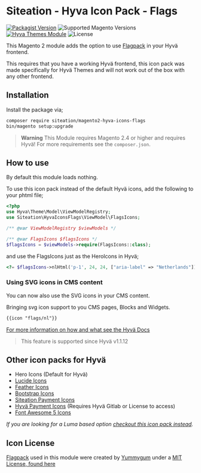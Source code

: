 # Siteation - Hyva Icon Pack - Flags

[![Packagist Version](https://img.shields.io/packagist/v/siteation/magento2-hyva-icons-flags?style=for-the-badge)](https://packagist.org/packages/siteation/magento2-hyva-icons-flags)
![Supported Magento Versions](https://img.shields.io/badge/magento-%202.4-brightgreen.svg?logo=magento&longCache=true&style=for-the-badge)
[![Hyva Themes Module](https://img.shields.io/badge/Hyva_Themes-Module-3df0af.svg?longCache=true&style=for-the-badge)](https://hyva.io/)
![License](https://img.shields.io/github/license/siteation/magento2-hyva-icons-flags?color=%23234&style=for-the-badge)

This Magento 2 module adds the option to use [Flagpack](https://flagpack.xyz/) in your Hyvä frontend.

This requires that you have a working Hyvä frontend,
this icon pack was made specifically for Hyvä Themes and will not work out of the box with any other frontend.

## Installation

Install the package via;

```bash
composer require siteation/magento2-hyva-icons-flags
bin/magento setup:upgrade
```

> **Warning** This Module requires Magento 2.4 or higher and requires Hyvä!
> For more requirements see the `composer.json`.

## How to use

By default this module loads nothing.

To use this icon pack instead of the default Hyvä icons, add the following to your phtml file;

```php
<?php
use Hyva\Theme\Model\ViewModelRegistry;
use Siteation\HyvaIconsFlags\ViewModel\FlagsIcons;

/** @var ViewModelRegistry $viewModels */

/** @var FlagsIcons $flagsIcons */
$flagsIcons = $viewModels->require(FlagsIcons::class);
```

and use the FlagsIcons just as the HeroIcons in Hyvä;

```php
<?= $flagsIcons->nlHtml('p-1', 24, 24, ["aria-label" => "Netherlands"]) ?>
```

### Using SVG icons in CMS content

You can now also use the SVG icons in your CMS content.

Bringing svg icon support to you CMS pages, Blocks and Widgets.

```txt
{{icon "flags/nl"}}
```

[For more information on how and what see the Hyvä Docs](https://docs.hyva.io/hyva-themes/writing-code/working-with-view-models/svgicons.html#using-svg-icons-in-cms-content)

> This feature is supported since Hyvä v1.1.12

## Other icon packs for Hyvä

- Hero Icons (Default for Hyvä)
- [Lucide Icons](https://github.com/Siteation/magento2-hyva-icons-lucide)
- [Feather Icons](https://github.com/Siteation/magento2-hyva-icons-feather)
- [Bootstrap Icons](https://github.com/Siteation/magento2-hyva-icons-bootstrap)
- [Siteation Payment Icons](https://github.com/Siteation/magento2-hyva-icons-payment)
- [Hyvä Payment Icons](https://gitlab.hyva.io/hyva-themes/magento2-payment-icons) (Requires Hyvä Gitlab or License to access)
- [Font Awesome 5 Icons](https://github.com/JaJuMa-GmbH/awesome-hyva)

_If you are looking for a Luma based option [checkout this icon pack instead](https://github.com/GrimLink/magento2-icon-packs)._

## Icon License

[Flagpack](https://flagpack.xyz/) used in this module were created by [Yummygum](https://yummygum.com/) under a [MIT License, found here](https://github.com/Yummygum/flagpack-core/blob/main/LICENSE)

